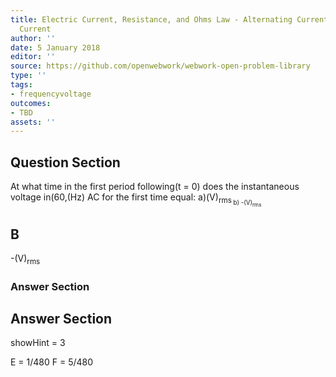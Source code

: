 ```yaml
---
title: Electric Current, Resistance, and Ohms Law - Alternating Current versus Direct
  Current
author: ''
date: 5 January 2018
editor: ''
source: https://github.com/openwebwork/webwork-open-problem-library
type: ''
tags:
- frequencyvoltage
outcomes:
- TBD
assets: ''
---
```


## Question Section 

At what time in the first period following(t = 0) does the instantaneous voltage in(60,(Hz) AC for the first time equal:
a)(V)<sub>rms<sub>
b) -(V)<sub>rms<sub>
## B
-(V)<sub>rms<sub>
### Answer Section


## Answer Section

showHint = 3


E = 1/480
F = 5/480